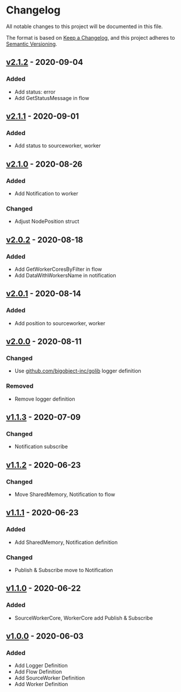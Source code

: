 # Changelog

All notable changes to this project will be documented in this file.

The format is based on [Keep a Changelog](https://keepachangelog.com/en/1.0.0/),
and this project adheres to [Semantic Versioning](https://semver.org/spec/v2.0.0.html).

## [v2.1.2] - 2020-09-04

### Added

- Add status: error
- Add GetStatusMessage in flow

## [v2.1.1] - 2020-09-01

### Added

- Add status to sourceworker, worker

## [v2.1.0] - 2020-08-26

### Added

- Add Notification to worker

### Changed

- Adjust NodePosition struct

## [v2.0.2] - 2020-08-18

### Added

- Add GetWorkerCoresByFilter in flow
- Add DataWithWorkersName in notification

## [v2.0.1] - 2020-08-14

### Added

- Add position to sourceworker, worker

## [v2.0.0] - 2020-08-11

### Changed

- Use [github.com/bigobject-inc/golib](https://github.com/bigobject-inc/golib) logger definition

### Removed

- Remove logger definition

## [v1.1.3] - 2020-07-09

### Changed

- Notification subscribe

## [v1.1.2] - 2020-06-23

### Changed

- Move SharedMemory, Notification to flow

## [v1.1.1] - 2020-06-23

### Added

- Add SharedMemory, Notification definition

### Changed

- Publish & Subscribe move to Notification

## [v1.1.0] - 2020-06-22

### Added

- SourceWorkerCore, WorkerCore add Publish & Subscribe

## [v1.0.0] - 2020-06-03

### Added

- Add Logger Definition
- Add Flow Definition
- Add SourceWorker Definition
- Add Worker Definition

[v2.1.2]: https://github.com/bigobject-inc/going-definition/archive/v2.1.2.zip
[v2.1.1]: https://github.com/bigobject-inc/going-definition/archive/v2.1.1.zip
[v2.1.0]: https://github.com/bigobject-inc/going-definition/archive/v2.1.0.zip
[v2.0.2]: https://github.com/bigobject-inc/going-definition/archive/v2.0.2.zip
[v2.0.1]: https://github.com/bigobject-inc/going-definition/archive/v2.0.1.zip
[v2.0.0]: https://github.com/bigobject-inc/going-definition/archive/v2.0.0.zip
[v1.1.3]: https://github.com/bigobject-inc/going-definition/archive/v1.1.3.zip
[v1.1.2]: https://github.com/bigobject-inc/going-definition/archive/v1.1.2.zip
[v1.1.1]: https://github.com/bigobject-inc/going-definition/archive/v1.1.1.zip
[v1.1.0]: https://github.com/bigobject-inc/going-definition/archive/v1.1.0.zip
[v1.0.0]: https://github.com/bigobject-inc/going-definition/archive/v1.0.0.zip

